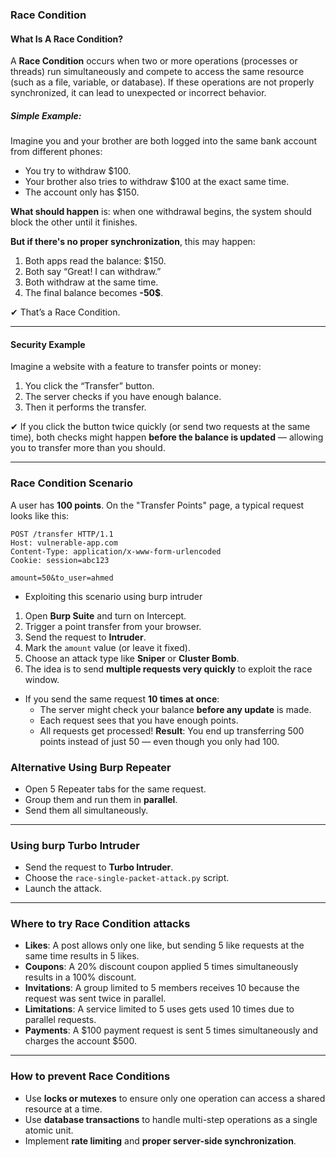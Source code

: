 ### Race Condition

#### What Is A Race Condition?
A **Race Condition** occurs when two or more operations (processes or threads) run simultaneously and compete to access the same resource (such as a file, variable, or database). If these operations are not properly synchronized, it can lead to unexpected or incorrect behavior.

##### Simple Example:
Imagine you and your brother are both logged into the same bank account from different phones:

- You try to withdraw $100.
- Your brother also tries to withdraw $100 at the exact same time.
- The account only has $150.

**What should happen** is: when one withdrawal begins, the system should block the other until it finishes.

**But if there's no proper synchronization**, this may happen:

1. Both apps read the balance: $150.
2. Both say “Great! I can withdraw.”
3. Both withdraw at the same time.
4. The final balance becomes **-50$**.

✔ That’s a Race Condition.

---

#### Security Example

Imagine a website with a feature to transfer points or money:

1. You click the “Transfer” button.
2. The server checks if you have enough balance.
3. Then it performs the transfer.

✔ If you click the button twice quickly (or send two requests at the same time), both checks might happen **before the balance is updated** — allowing you to transfer more than you should.

---

### Race Condition Scenario

A user has **100 points**. On the "Transfer Points" page, a typical request looks like this:

```http
POST /transfer HTTP/1.1
Host: vulnerable-app.com
Content-Type: application/x-www-form-urlencoded
Cookie: session=abc123

amount=50&to_user=ahmed
```
- Exploiting this scenario using burp intruder

1. Open **Burp Suite** and turn on Intercept.
2. Trigger a point transfer from your browser.
3. Send the request to **Intruder**.
4. Mark the `amount` value (or leave it fixed).
5. Choose an attack type like **Sniper** or **Cluster Bomb**.
6. The idea is to send **multiple requests very quickly** to exploit the race window.

- If you send the same request **10 times at once**:
  - The server might check your balance **before any update** is made.
  - Each request sees that you have enough points.
  - All requests get processed!
**Result**: You end up transferring 500 points instead of just 50 — even though you only had 100.

### Alternative Using Burp Repeater

- Open 5 Repeater tabs for the same request.
- Group them and run them in **parallel**.
- Send them all simultaneously.

---

### Using burp Turbo Intruder

- Send the request to **Turbo Intruder**.
- Choose the `race-single-packet-attack.py` script.
- Launch the attack.

---

### Where to try Race Condition attacks

- **Likes**: A post allows only one like, but sending 5 like requests at the same time results in 5 likes.
- **Coupons**: A 20% discount coupon applied 5 times simultaneously results in a 100% discount.
- **Invitations**: A group limited to 5 members receives 10 because the request was sent twice in parallel.
- **Limitations**: A service limited to 5 uses gets used 10 times due to parallel requests.
- **Payments**: A $100 payment request is sent 5 times simultaneously and charges the account $500.

---

### How to prevent Race Conditions

- Use **locks or mutexes** to ensure only one operation can access a shared resource at a time.
- Use **database transactions** to handle multi-step operations as a single atomic unit.
- Implement **rate limiting** and **proper server-side synchronization**.
